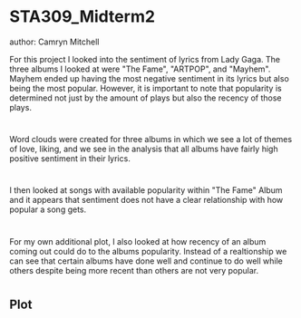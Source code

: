 # STA309_Midterm2
author: Camryn Mitchell

For this project I looked into the sentiment of lyrics from Lady Gaga. The three albums I looked at were "The Fame", "ARTPOP", and "Mayhem". Mayhem ended up having the most negative sentiment in its lyrics but also being the most popular. However, it is important to note that popularity is determined not just by the amount of plays but also the recency of those plays. 
#
Word clouds were created for three albums in which we see a lot of themes of love, liking, and we see in the analysis that all albums have fairly high positive sentiment in their lyrics.
# 
I then looked at songs with available popularity within "The Fame" Album and it appears that sentiment does not have a clear relationship with how popular a song gets.
#
For my own additional plot, I also looked at how recency of an album coming out could do to the albums popularity. Instead of a realtionship we can see that certain albums have done well and continue to do well while others despite being more recent than others are not very popular.
#
## Plot

